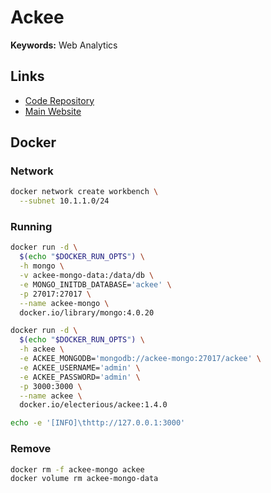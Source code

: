 # Ackee

**Keywords:** Web Analytics

## Links

- [Code Repository](https://github.com/electerious/Ackee)
- [Main Website](https://ackee.electerious.com)

## Docker

### Network

```sh
docker network create workbench \
  --subnet 10.1.1.0/24
```

### Running

```sh
docker run -d \
  $(echo "$DOCKER_RUN_OPTS") \
  -h mongo \
  -v ackee-mongo-data:/data/db \
  -e MONGO_INITDB_DATABASE='ackee' \
  -p 27017:27017 \
  --name ackee-mongo \
  docker.io/library/mongo:4.0.20
```

```sh
docker run -d \
  $(echo "$DOCKER_RUN_OPTS") \
  -h ackee \
  -e ACKEE_MONGODB='mongodb://ackee-mongo:27017/ackee' \
  -e ACKEE_USERNAME='admin' \
  -e ACKEE_PASSWORD='admin' \
  -p 3000:3000 \
  --name ackee \
  docker.io/electerious/ackee:1.4.0
```

```sh
echo -e '[INFO]\thttp://127.0.0.1:3000'
```

### Remove

```sh
docker rm -f ackee-mongo ackee
docker volume rm ackee-mongo-data
```
